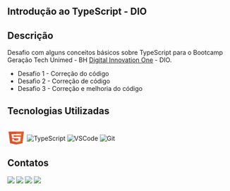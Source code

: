 <h2>Introdução ao TypeScript - DIO</h2>

<h2>Descrição</h2>
<p>Desafio com alguns conceitos básicos sobre TypeScript para o Bootcamp Geração Tech Unimed - BH <a href="https://www.dio.me/" target="_blank">Digital Innovation One</a> - DIO.</p>
<ul>
  <li>Desafio 1 - Correção do código</li>
  <li>Desafio 2 - Correção de código</li>
  <li>Desafio 3 - Correção e melhoria do código</li>
</ul>

<h2>Tecnologias Utilizadas</h2>
<div style="display: inline_block"><br>
  <img align="center" alt="HTML" height="30" width="40" src="https://raw.githubusercontent.com/devicons/devicon/master/icons/html5/html5-original.svg">
  <!--<img align="center" alt="CSS" height="30" width="40" src="https://raw.githubusercontent.com/devicons/devicon/master/icons/css3/css3-original.svg">
  <img align="center" alt="JavaScript" height="30" width="40" src="https://raw.githubusercontent.com/devicons/devicon/master/icons/javascript/javascript-plain.svg">
  <img align="center" alt="JQuery" height="30" width="40" src="https://cdn.jsdelivr.net/gh/devicons/devicon/icons/jquery/jquery-original-wordmark.svg" />
  <img align="center" alt="SASS" height="30" width="40" src="https://cdn.jsdelivr.net/gh/devicons/devicon/icons/sass/sass-original.svg" />
  <img align="center" alt="Bootstrap" height="30" width="40" src="https://cdn.jsdelivr.net/gh/devicons/devicon/icons/bootstrap/bootstrap-original-wordmark.svg" />-->
  <img align="center" alt="TypeScript" height="30" width="40" src="https://cdn.jsdelivr.net/gh/devicons/devicon/icons/typescript/typescript-original.svg" />
  <img align="center" alt="VSCode" height="30" width="40" src="https://cdn.jsdelivr.net/gh/devicons/devicon/icons/vscode/vscode-original-wordmark.svg" />
  <img align="center" alt="Git" height="30" width="40" src="https://cdn.jsdelivr.net/gh/devicons/devicon/icons/git/git-original.svg" />
</div>



<h2>Contatos</h2>
<div> 
  <a href="https://www.linkedin.com/in/felipe-diego-tamura/" target="_blank"><img src="https://img.shields.io/badge/-LinkedIn-%230077B5?style=for-the-    badge&logo=linkedin&logoColor=white" target="_blank"></a>
  <a href = "mailto:tamurafelipe@gmail.com"><img src="https://img.shields.io/badge/-Gmail-%23333?style=for-the-badge&logo=gmail&logoColor=white" target="_blank"></a>
  <a href="https://twitter.com/dih_tamura" target="_blank"><img src="https://img.shields.io/badge/Twitter-1DA1F2?style=for-the-badge&logo=twitter&logoColor=white" target="_blank"></a> 
  <a href="https://www.instagram.com/tamura_felipe/" target="_blank"><img src="https://img.shields.io/badge/-Instagram-%23E4405F?style=for-the-badge&logo=instagram&logoColor=white" target="_blank"></a> 
</div>
